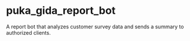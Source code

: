 # puka_gida_report_bot
A report bot that analyzes customer survey data and sends a summary to authorized clients.
